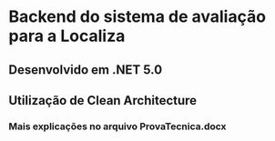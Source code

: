 # Backend do sistema de avaliação para a Localiza


## Desenvolvido em .NET 5.0

## Utilização de **Clean Architecture**


### Mais explicações no arquivo ProvaTecnica.docx